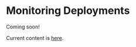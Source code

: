 # Monitoring Deployments

Coming soon!

Current content is [here](https://iexcloud.zendesk.com/hc/en-us/articles/6756010042643-Monitoring-Logs).